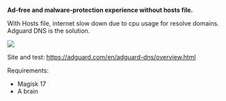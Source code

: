 **Ad-free and malware-protection experience without hosts file.**


With Hosts file, internet slow down due to cpu usage for resolve domains.
Adguard DNS is the solution.

![](https://image.ibb.co/iaY7rz/adguard.jpg)


Site and test: https://adguard.com/en/adguard-dns/overview.html

Requirements:
- Magisk 17
- A brain
